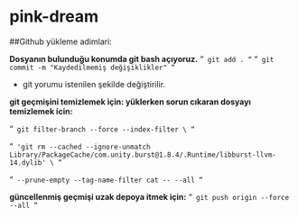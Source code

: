 # pink-dream

##Github yükleme adimlari: 

**Dosyanın bulunduğu konumda git bash açıyoruz.**
“`
git add .
“`
“`
git commit -m "Kaydedilmemiş değişiklikler"
“`

- git yorumu istenilen şekilde değiştirilir.

**git geçmişini temizlemek için: yüklerken sorun cıkaran dosyayı temizlemek icin:**


“`
git filter-branch --force --index-filter \
“`

“`
'git rm --cached --ignore-unmatch Library/PackageCache/com.unity.burst@1.8.4/.Runtime/libburst-llvm-14.dylib' \
“`

“`
--prune-empty --tag-name-filter cat -- --all
“`

**güncellenmiş geçmişi uzak depoya itmek için:**
“`
git push origin --force --all
“`


